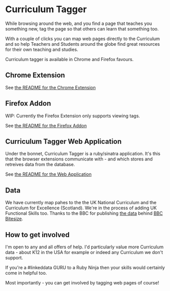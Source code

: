 # Curriculum Tagger

While browsing around the web, and you find a page that teaches you something new, tag the page so that others can learn that something too.

With a couple of clicks you can map web pages directly to the Curriculum and so help Teachers and Students around the globe find great resources for their own teaching and studies.

Curriculum tagger is available in Chrome and Firefox favours.

## Chrome Extension

See [the README for the Chrome Extension](chrome-extension/README.md)

## Firefox Addon

WIP: Currently the Firefox Extension only supports viewing tags.

See [the README for the Firefox Addon](firefox-addon/README.md)

## Curriculum Tagger Web Application

Under the bonnet, Curriculum Tagger is a ruby/sinatra application. It's this that the browser extensions communicate with - and which stores and retreives data from the database.

See [the README for the Web Application](app/README.md)

## Data

We have currently map pahes to the the UK National Curriculum and the Curriculum for Excellence (Scotland). We're in the process of adding UK Functional Skills too. Thanks to the BBC for publishing [the data](https://github.com/BBC/curriculum-data) behind [BBC Bitesize](http://www.bbc.co.uk/bitesize/).

## How to get involved

I'm open to any and all offers of help. I'd particularly value more Curriculum data - about K12 in the USA for example  or indeed any Curriculum we don't support.

If you're a #linkeddata GURU to a Ruby Ninja then your skills would certainly come in helpful too.

Most importantly - you can get involved by tagging web pages of course!

